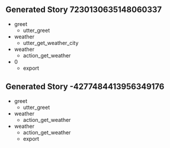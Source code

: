 ## Generated Story 7230130635148060337
* greet
    - utter_greet
* weather
    - utter_get_weather_city
* weather
    - action_get_weather
* 0
    - export

## Generated Story -4277484413956349176
* greet
    - utter_greet
* weather
    - action_get_weather
* weather
    - action_get_weather
    - export

